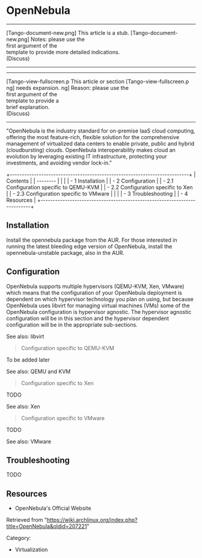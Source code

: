 OpenNebula
==========

  ------------------------ ------------------------ ------------------------
  [Tango-document-new.png] This article is a stub.  [Tango-document-new.png]
                           Notes: please use the    
                           first argument of the    
                           template to provide more 
                           detailed indications.    
                           (Discuss)                
  ------------------------ ------------------------ ------------------------

  ------------------------ ------------------------ ------------------------
  [Tango-view-fullscreen.p This article or section  [Tango-view-fullscreen.p
  ng]                      needs expansion.         ng]
                           Reason: please use the   
                           first argument of the    
                           template to provide a    
                           brief explanation.       
                           (Discuss)                
  ------------------------ ------------------------ ------------------------

"OpenNebula is the industry standard for on-premise IaaS cloud
computing, offering the most feature-rich, flexible solution for the
comprehensive management of virtualized data centers to enable private,
public and hybrid (cloudbursting) clouds. OpenNebula interoperability
makes cloud an evolution by leveraging existing IT infrastructure,
protecting your investments, and avoiding vendor lock-in."

+--------------------------------------------------------------------------+
| Contents                                                                 |
| --------                                                                 |
|                                                                          |
| -   1 Installation                                                       |
| -   2 Configuration                                                      |
|     -   2.1 Configuration specific to QEMU-KVM                           |
|     -   2.2 Configuration specific to Xen                                |
|     -   2.3 Configuration specific to VMware                             |
|                                                                          |
| -   3 Troubleshooting                                                    |
| -   4 Resources                                                          |
+--------------------------------------------------------------------------+

Installation
------------

Install the opennebula package from the AUR. For those interested in
running the latest bleeding edge version of OpenNebula, install the
opennebula-unstable package, also in the AUR.

Configuration
-------------

OpenNebula supports multiple hypervisors (QEMU-KVM, Xen, VMware) which
means that the configuration of your OpenNebula deployment is dependent
on which hypervisor technology you plan on using, but because OpenNebula
uses libvirt for managing virtual machines (VMs) some of the OpenNebula
configuration is hypervisor agnostic. The hypervisor agnostic
configuration will be in this section and the hypervisor dependent
configuration will be in the appropriate sub-sections.

See also: libvirt

> Configuration specific to QEMU-KVM

To be added later

See also: QEMU and KVM

> Configuration specific to Xen

TODO

See also: Xen

> Configuration specific to VMware

TODO

See also: VMware

Troubleshooting
---------------

TODO

Resources
---------

-   OpenNebula's Official Website

Retrieved from
"https://wiki.archlinux.org/index.php?title=OpenNebula&oldid=207221"

Category:

-   Virtualization
